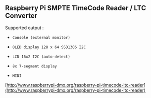 ## Raspberry Pi SMPTE TimeCode Reader / LTC Converter ##

Supported output :

-     Console (external monitor)
-     OLED display 128 x 64 SSD1306 I2C
-     LCD 16x2 I2C (auto-detect)
-     8x 7-segment display
-     MIDI
     

[http://www.raspberrypi-dmx.org/raspberry-pi-timecode-ltc-reader](http://www.raspberrypi-dmx.org/raspberry-pi-timecode-ltc-reader)